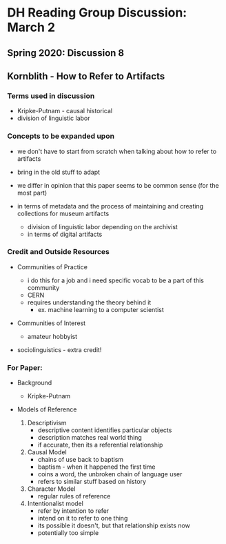 # DH Reading Group Discussion: March 2
## Spring 2020: Discussion 8

## Kornblith - How to Refer to Artifacts

### Terms used in discussion

* Kripke-Putnam - causal historical
* division of linguistic labor 

### Concepts to be expanded upon

* we don't have to start from scratch when talking about how to refer to artifacts 
* bring in the old stuff to adapt 

* we differ in opinion that this paper seems to be common sense (for the most part)

* in terms of metadata and the process of maintaining and creating collections for museum artifacts
	- division of linguistic labor depending on the archivist
	- in terms of digital artifacts

### Credit and Outside Resources

* Communities of Practice
	- i do this for a job and i need specific vocab to be a part of this community
	- CERN
	- requires understanding the theory behind it 
		- ex. machine learning to a computer scientist

* Communities of Interest
	- amateur hobbyist

* sociolinguistics - extra credit!

### For Paper: 

* Background
	- Kripke-Putnam 

* Models of Reference
	1. Descriptivism
		* descriptive content identifies particular objects
		- description matches real world thing
		- if accurate, then its a referential relationship
	2. Causal Model
		* chains of use back to baptism
		- baptism - when it happened the first time
		- coins a word, the unbroken chain of language user
		- refers to similar stuff based on history
	3. Character Model
		* regular rules of reference
	4. Intentionalist model
		* refer by intention to refer
		- intend on it to refer to one thing
		- its possible it doesn't, but that relationship exists now
		- potentially too simple